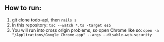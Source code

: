 ## How to run:

1. git clone todo-api, then `rails s`
2. In this repository: `tsc --watch *.ts -target es5`
3. You will run into cross origin problems, so open Chrome like so: `open -a "/Applications/Google Chrome.app" --args --disable-web-security`
